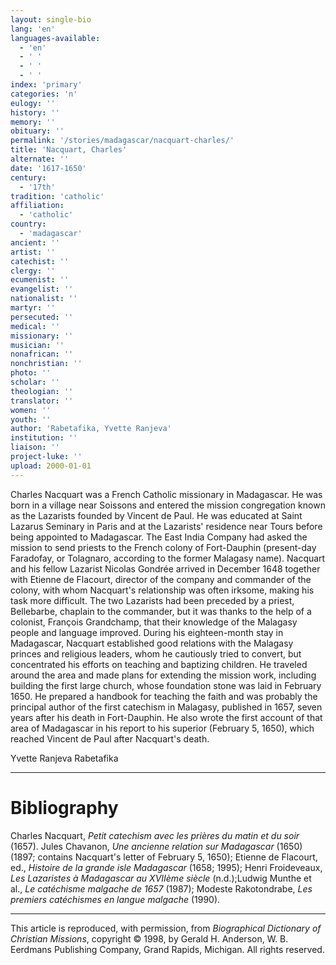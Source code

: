 ```yaml
---
layout: single-bio
lang: 'en'
languages-available:
  - 'en'
  - ' '
  - ' '
  - ' '
index: 'primary'
categories: 'n'
eulogy: ''
history: ''
memory: ''
obituary: ''
permalink: '/stories/madagascar/nacquart-charles/'
title: 'Nacquart, Charles'
alternate: ''
date: '1617-1650'
century:
  - '17th'
tradition: 'catholic'
affiliation:
  - 'catholic'
country:
  - 'madagascar'
ancient: ''
artist: ''
catechist: ''
clergy: ''
ecumenist: ''
evangelist: ''
nationalist: ''
martyr: ''
persecuted: ''
medical: ''
missionary: ''
musician: ''
nonafrican: ''
nonchristian: ''
photo: ''
scholar: ''
theologian: ''
translator: ''
women: ''
youth: ''
author: 'Rabetafika, Yvette Ranjeva'
institution: ''
liaison: ''
project-luke: ''
upload: 2000-01-01
---
```



Charles Nacquart was a French Catholic missionary in Madagascar. He was born in a village near Soissons and entered the mission congregation known as the Lazarists founded by Vincent de Paul. He was educated at Saint Lazarus Seminary in Paris and at the Lazarists' residence near Tours before being appointed to Madagascar. The East India Company had asked the mission to send priests to the French colony of Fort-Dauphin (present-day Faradofay, or Tolagnaro, according to the former Malagasy name). Nacquart and his fellow Lazarist Nicolas Gondrée arrived in December 1648 together with Etienne de Flacourt, director of the company and commander of the colony, with whom Nacquart's relationship was often irksome, making his task more difficult. The two Lazarists had been preceded by a priest, Bellebarbe, chaplain to the commander, but it was thanks to the help of a colonist, François Grandchamp, that their knowledge of the Malagasy people and language improved. During his eighteen-month stay in Madagascar, Nacquart established good relations with the Malagasy princes and religious leaders, whom he cautiously tried to convert, but concentrated his efforts on teaching and baptizing children. He traveled around the area and made plans for extending the mission work, including building the first large church, whose foundation stone was laid in February 1650. He prepared a handbook for teaching the faith and was probably the principal author of the first catechism in Malagasy, published in 1657, seven years after his death in Fort-Dauphin. He also wrote the first account of that area of Madagascar in his report to his superior (February 5, 1650), which reached Vincent de Paul after Nacquart's death.

Yvette Ranjeva Rabetafika

---

# Bibliography

Charles Nacquart, *Petit catechism avec les prières du matin et du soir* (1657). Jules Chavanon, *Une ancienne relation sur Madagascar* (1650) (1897; contains Nacquart's letter of February 5, 1650); Etienne de Flacourt, ed., *Histoire de la grande isle Madagascar* (1658; 1995); Henri Froideveaux, *Les Lazaristes à Madagascar au XVIIème siècle* (n.d.);Ludwig Munthe et al., *Le catéchisme malgache de 1657* (1987); Modeste Rakotondrabe, *Les premiers catéchismes en langue malgache* (1990).

---

This article is reproduced, with permission, from *Biographical Dictionary of Christian Missions*, copyright © 1998, by Gerald H. Anderson, W. B. Eerdmans Publishing Company, Grand Rapids, Michigan. All rights reserved.